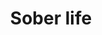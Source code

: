---
tag: sober-life
title: Sober life
description:
hero:
  label:
  heading:
  text_markdown:
page_blocks:
  - _id: posts_relevant
---